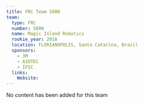 ```yaml
---
title: FRC Team 5800
team:
  type: FRC
  number: 5800
  name: Magic Island Robotics
  rookie_year: 2016
  location: FLORIANOPOLIS, Santa Catarina, Brazil
  sponsors:
    - 3M
    - AIDTEC
    - IFSC
  links:
    Website: 
---
```

No content has been added for this team
